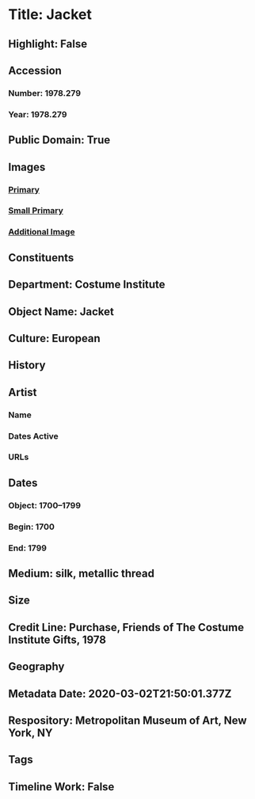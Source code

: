 # Title: Jacket
## Highlight: False
## Accession
### Number: 1978.279
### Year: 1978.279
## Public Domain: True
## Images
### [Primary](https://images.metmuseum.org/CRDImages/ci/original/1978.279_F.jpg)
### [Small Primary](https://images.metmuseum.org/CRDImages/ci/web-large/1978.279_F.jpg)
### [Additional Image](https://images.metmuseum.org/CRDImages/ci/original/1978.279_B.jpg)
## Constituents
## Department: Costume Institute
## Object Name: Jacket
## Culture: European
## History
## Artist
### Name
### Dates Active
### URLs
## Dates
### Object: 1700–1799
### Begin: 1700
### End: 1799
## Medium: silk, metallic thread
## Size
## Credit Line: Purchase, Friends of The Costume Institute Gifts, 1978
## Geography
## Metadata Date: 2020-03-02T21:50:01.377Z
## Respository: Metropolitan Museum of Art, New York, NY
## Tags
## Timeline Work: False